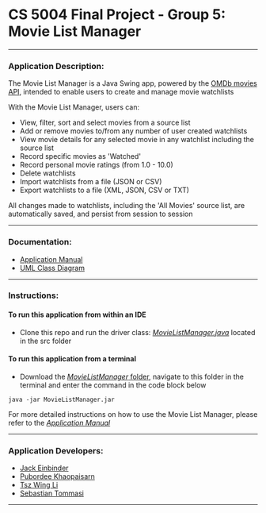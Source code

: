 # CS 5004 Final Project - Group 5: Movie List Manager

---

### Application Description:

The Movie List Manager is a Java Swing app, powered by the [OMDb movies API](https://www.omdbapi.com/), intended to
enable users to create and manage movie watchlists

With the Movie List Manager, users can:
- View, filter, sort and select movies from a source list
- Add or remove movies to/from any number of user created watchlists
- View movie details for any selected movie in any watchlist including the source list
- Record specific movies as 'Watched'
- Record personal movie ratings (from 1.0 - 10.0)
- Delete watchlists
- Import watchlists from a file (JSON or CSV)
- Export watchlists to a file (XML, JSON, CSV or TXT)

All changes made to watchlists, including the 'All Movies' source list, are automatically saved, and persist from
session to session

---

### Documentation:

- [Application Manual](https://github.com/Su24-CS5004-Online-Lionelle/final-project-group-5/blob/main/Manual/ApplicationManual.md)
- [UML Class Diagram](https://github.com/Su24-CS5004-Online-Lionelle/final-project-group-5/blob/main/DesignDocuments/FinalDesign.md)
---

### Instructions: 

#### To run this application from within an IDE

- Clone this repo and run the driver class: [*MovieListManager.java*](https://github.com/Su24-CS5004-Online-Lionelle/final-project-group-5/blob/main/src/main/java/group5/MovieListManager.java) 
located in the src folder

#### To run this application from a terminal

- Download the [*MovieListManager* folder](https://github.com/Su24-CS5004-Online-Lionelle/final-project-group-5/tree/main/MovieListManager), 
navigate to this folder in the terminal and enter the command in the code block below

```
java -jar MovieListManager.jar
```

For more detailed instructions on how to use the Movie List Manager, please refer to the 
[*Application Manual*](https://github.com/Su24-CS5004-Online-Lionelle/final-project-group-5/blob/main/Manual/ApplicationManual.md)

---

### Application Developers:

- [Jack Einbinder](https://github.com/jackeinbinder01)
- [Pubordee Khaopaisarn](https://github.com/pkhao75)
- [Tsz Wing Li](https://github.com/tszwinglitw)
- [Sebastian Tommasi](https://github.com/Stommasi19)
---